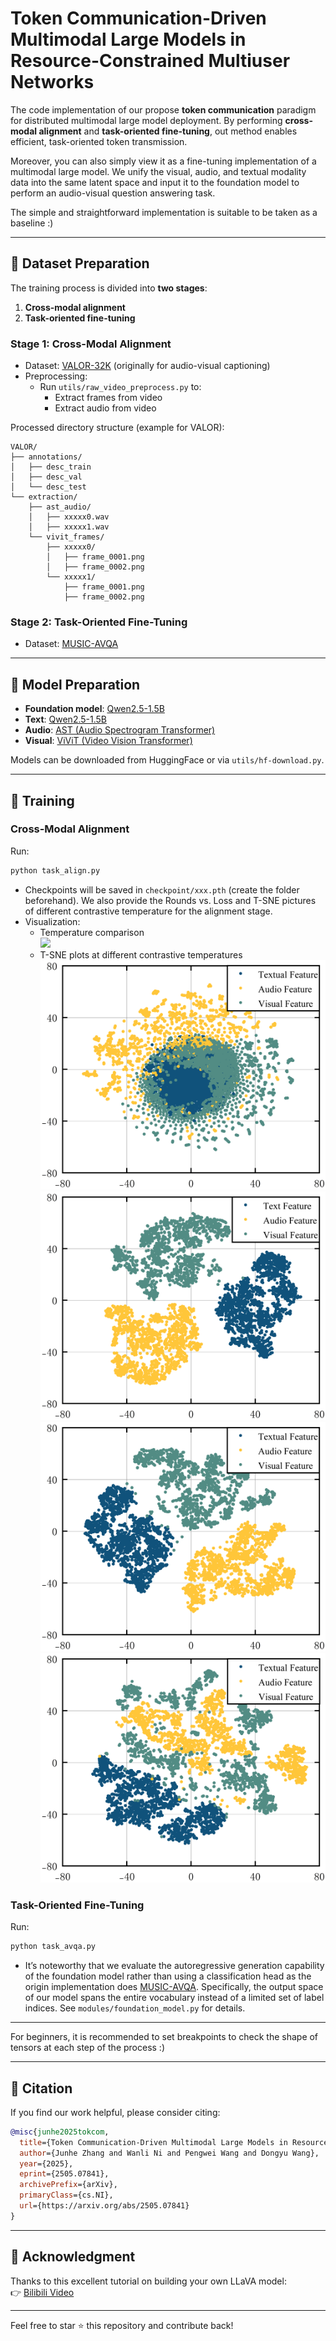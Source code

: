 # Token Communication-Driven Multimodal Large Models in Resource-Constrained Multiuser Networks

The code implementation of our propose **token communication** paradigm for distributed multimodal large model deployment. By performing **cross-modal alignment** and **task-oriented fine-tuning**, out method enables efficient, task-oriented token transmission.

Moreover, you can also simply view it as a fine-tuning implementation of a multimodal large model. We unify the visual, audio, and textual modality data into the same latent space and input it to the foundation model to perform an audio-visual question answering task. 

The simple and straightforward implementation is suitable to be taken as a baseline :)


---

## 📁 Dataset Preparation

The training process is divided into **two stages**:
1. **Cross-modal alignment**
2. **Task-oriented fine-tuning**

### Stage 1: Cross-Modal Alignment  
- Dataset: [VALOR-32K](#) (originally for audio-visual captioning)
- Preprocessing:
  - Run `utils/raw_video_preprocess.py` to:
    - Extract frames from video
    - Extract audio from video

Processed directory structure (example for VALOR):
```
VALOR/
├── annotations/
│   ├── desc_train
│   ├── desc_val
│   └── desc_test
└── extraction/
    ├── ast_audio/
    │   ├── xxxxx0.wav
    │   ├── xxxxx1.wav
    └── vivit_frames/
        ├── xxxxx0/
        │   ├── frame_0001.png
        │   ├── frame_0002.png
        └── xxxxx1/
            ├── frame_0001.png
            ├── frame_0002.png
```

### Stage 2: Task-Oriented Fine-Tuning  
- Dataset: [MUSIC-AVQA](https://gewu-lab.github.io/MUSIC-AVQA/)

---

## 🧠 Model Preparation

- **Foundation model**: [Qwen2.5-1.5B](https://huggingface.co/Qwen/Qwen2.5-1.5B)
- **Text**: [Qwen2.5-1.5B](https://huggingface.co/Qwen/Qwen2.5-1.5B)
- **Audio**: [AST (Audio Spectrogram Transformer)](https://huggingface.co/MIT/ast-finetuned-audioset-10-10-0.4593)
- **Visual**: [ViViT (Video Vision Transformer)](https://huggingface.co/google/vivit-b-16x2)

Models can be downloaded from HuggingFace or via `utils/hf-download.py`.

---

## 🚀 Training

### Cross-Modal Alignment  
Run:
```bash
python task_align.py
```
- Checkpoints will be saved in `checkpoint/xxx.pth` (create the folder beforehand). We also provide the Rounds vs. Loss and T-SNE pictures of different contrastive temperature for the alignment stage.
- Visualization:
  - Temperature comparison  
    ![](imgs/Temp.png)
  - T-SNE plots at different contrastive temperatures  
    ![](imgs/000.png)  
    ![](imgs/003.png)  
    ![](imgs/007.png)  
    ![](imgs/013.png)

### Task-Oriented Fine-Tuning  
Run:
```bash
python task_avqa.py
```
- It’s noteworthy that we evaluate the autoregressive generation capability of the foundation model rather than using a classification head as the origin implementation does [MUSIC-AVQA](https://github.com/GeWu-Lab/MUSIC-AVQA). Specifically, the output space of our model spans the entire vocabulary instead of a limited set of label indices.  See `modules/foundation_model.py` for details.

---

For beginners, it is recommended to set breakpoints to check the shape of tensors at each step of the process :)

---

## 📖 Citation

If you find our work helpful, please consider citing:

```bibtex
@misc{junhe2025tokcom,
  title={Token Communication-Driven Multimodal Large Models in Resource-Constrained Multiuser Networks},
  author={Junhe Zhang and Wanli Ni and Pengwei Wang and Dongyu Wang},
  year={2025},
  eprint={2505.07841},
  archivePrefix={arXiv},
  primaryClass={cs.NI},
  url={https://arxiv.org/abs/2505.07841}
}
```

---

## 🎥 Acknowledgment

Thanks to this excellent tutorial on building your own LLaVA model:  
👉 [Bilibili Video](https://space.bilibili.com/45156039/lists/3213902)

---

Feel free to star ⭐ this repository and contribute back!
